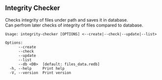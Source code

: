 ## Integrity Checker

Checks integrity of files under path and saves it in database.</br>
Can perfrom later checks of integrity of files compared to database.

```
Usage: integrity-checker [OPTIONS] <--create|--check|--update|--list>

Options:
      --create
      --check
      --update
      --list
      --db <DB>  [default: files_data.redb]
  -h, --help     Print help
  -V, --version  Print version
